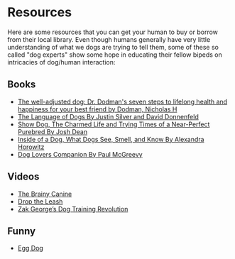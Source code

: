 # Resources

Here are some resources that you can get your human to buy or borrow from their local library. Even though humans generally have very little understanding of what we dogs are trying to tell them, some of these so called "dog experts" show some hope in educating their fellow bipeds on intricacies of dog/human interaction:

## Books
- [The well-adjusted dog: Dr. Dodman's seven steps to lifelong health and happiness for your best friend by Dodman, Nicholas H](https://archive.org/details/welladjusteddogd00dodm_0)
- [The Language of Dogs By Justin Silver and David Donnenfeld](https://www.simonandschuster.com/books/The-Language-of-Dogs/Justin-Silver/9781982181215)
- [Show Dog, The Charmed Life and Trying Times of a Near-Perfect Purebred By Josh Dean](https://www.harpercollins.com/products/show-dog-josh-dean?variant=32205752893474)
- [Inside of a Dog, What Dogs See, Smell, and Know By Alexandra Horowitz](https://www.simonandschuster.com/books/Inside-of-a-Dog/Alexandra-Horowitz/9781416583431)
- [Dog Lovers Companion By Paul McGreevy]()

## Videos
- [The Brainy Canine](https://www.youtube.com/channel/UCRIrCCMsiUFESDfqryODeKg)
- [Drop the Leash](https://www.youtube.com/@DroptheLeash)
- [Zak George’s Dog Training Revolution](https://www.youtube.com/@zakgeorge)

## Funny
- [Egg Dog](https://www.youtube.com/watch?v=DFPdtdY-a_c)

